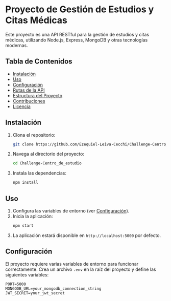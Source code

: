 # Proyecto de Gestión de Estudios y Citas Médicas

Este proyecto es una API RESTful para la gestión de estudios y citas médicas, utilizando Node.js, Express, MongoDB y otras tecnologías modernas.

## Tabla de Contenidos

- [Instalación](#instalación)
- [Uso](#uso)
- [Configuración](#configuración)
- [Rutas de la API](#rutas-de-la-api)
- [Estructura del Proyecto](#estructura-del-proyecto)
- [Contribuciones](#contribuciones)
- [Licencia](#licencia)

## Instalación

1. Clona el repositorio:
    ```bash
    git clone https://github.com/Ezequiel-Leiva-Cecchi/Challenge-Centro_de_estudio
    ```
2. Navega al directorio del proyecto:
    ```bash
    cd Challenge-Centro_de_estudio
    ```
3. Instala las dependencias:
    ```bash
    npm install
    ```

## Uso

1. Configura las variables de entorno (ver [Configuración](#configuración)).
2. Inicia la aplicación:
    ```bash
    npm start
    ```
3. La aplicación estará disponible en `http://localhost:5000` por defecto.

## Configuración

El proyecto requiere varias variables de entorno para funcionar correctamente. Crea un archivo `.env` en la raíz del proyecto y define las siguientes variables:

```env
PORT=5000
MONGODB_URL=your_mongodb_connection_string
JWT_SECRET=your_jwt_secret
